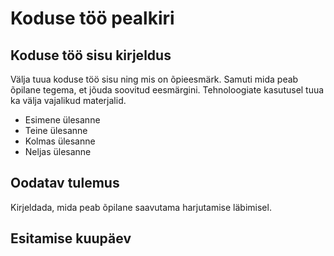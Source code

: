 # Koduse töö pealkiri

## Koduse töö sisu kirjeldus

Välja tuua koduse töö sisu ning mis on õpieesmärk. Samuti mida peab õpilane tegema, et jõuda soovitud eesmärgini. Tehnoloogiate kasutusel tuua ka välja vajalikud materjalid.

- Esimene ülesanne
- Teine ülesanne
- Kolmas ülesanne
- Neljas ülesanne

## Oodatav tulemus

Kirjeldada, mida peab õpilane saavutama harjutamise läbimisel.

## Esitamise kuupäev
